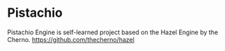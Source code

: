 # Pistachio
Pistachio Engine is self-learned project based on the Hazel Engine by the Cherno.
https://github.com/thecherno/hazel
